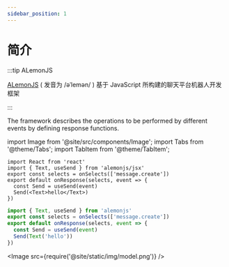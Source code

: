 ```yaml
---
sidebar_position: 1
---
```


# 简介

:::tip ALemonJS

[ALemonJS](https://github.com/lemonade-lab/alemonjs) ( 发音为 /əˈlemən/ ) 基于 JavaScript 所构建的聊天平台机器人开发框架

:::

The framework describes the operations to be performed by different events by defining response functions.

import Image from '@site/src/components/Image';
import Tabs from '@theme/Tabs';
import TabItem from '@theme/TabItem';

<Tabs>
  <TabItem value="0" label="res.tsx" default>

```tsx title="Basic Example of Sending Messages"
import React from 'react'
import { Text, useSend } from 'alemonjs/jsx'
export const selects = onSelects(['message.create'])
export default onResponse(selects, event => {
  const Send = useSend(event)
  Send(<Text>hello</Text>)
})
```

  </TabItem>
  <TabItem value="1" label="res.ts">
 
 
```ts title="Basic Example of Sending Messages" 
import { Text, useSend } from 'alemonjs'
export const selects = onSelects(['message.create'])
export default onResponse(selects, event => {
  const Send = useSend(event)
  Send(Text('hello'))
})
```

  </TabItem>
</Tabs>

<Image src={require('@site/static/img/model.png')} />
